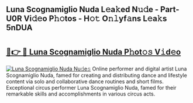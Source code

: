 ## Luna Scognamiglio Nuda L𝚎a𝚔ed N𝚞𝚍e - Part-U0R Vi𝚍𝚎o P𝚑𝚘tos - H𝚘𝚝 O𝚗𝚕yf𝚊ns L𝚎a𝚔s 5nDUA

# <h2><a href="http://kf24j6.oniu.top/?m=Luna+Scognamiglio+Nuda">🔗👉 🔴 Luna Scognamiglio Nuda P𝚑ot𝚘𝚜 V𝚒d𝚎o</a></h2>

[![Luna Scognamiglio Nuda Nu𝚍e𝚜](https://i.imgur.com/0qMVB7G.gif)](http://kf24j6.oniu.top/?m=Luna+Scognamiglio+Nuda)
Online performer and digital artist Luna Scognamiglio Nuda, famed for creating and distributing dance and lifestyle content via solo and collaborative dance routines and short films. Exceptional circus performer Luna Scognamiglio Nuda, famed for their remarkable skills and accomplishments in various circus acts.  
